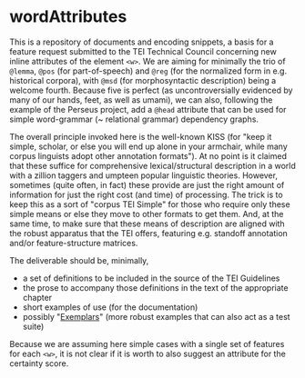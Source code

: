 # wordAttributes

This is a repository of documents and encoding snippets, a basis for a feature request submitted to the TEI Technical Council concerning new inline attributes of the element `<w>`. We are aiming for minimally the trio of `@lemma`, `@pos` (for part-of-speech) and `@reg` (for the normalized form in e.g. historical corpora), with `@msd` (for morphosyntactic description) being a welcome fourth. Because five is perfect (as uncontroversially evidenced by many of our hands, feet, as well as umami), we can also, following the example of the Perseus project, add a `@head` attribute that can be used for simple word-grammar (~ relational grammar) dependency graphs. 

The overall principle invoked here is the well-known KISS (for "keep it simple, scholar, or else you will end up alone in your armchair, while many corpus linguists adopt other annotation formats"). At no point is it claimed that these suffice for comprehensive lexical/structural description in a world with a zillion taggers and umpteen popular linguistic theories. However, sometimes (quite often, in fact) these provide are just the right amount of information for just the right cost (and time) of processing. The trick is to keep this as a sort of "corpus TEI Simple" for those who require only these simple means or else they move to other formats to get them. And, at the same time, to make sure that these means of description are aligned with the robust apparatus that the TEI offers, featuring e.g. standoff annotation and/or feature-structure matrices.

The deliverable should be, minimally, 
* a set of definitions to be included in the source of the TEI Guidelines
* the prose to accompany those definitions in the text of the appropriate chapter
* short examples of use (for the documentation)
* possibly "[Exemplars](https://github.com/TEIC/TEI/tree/dev/P5/Exemplars)" (more robust examples that can also act as a test suite)

Because we are assuming here simple cases with a single set of features for each `<w>`, it is not clear if it is worth to also suggest an attribute for the certainty score.

